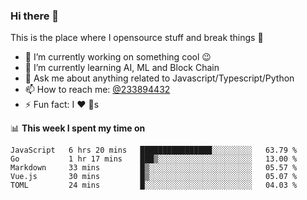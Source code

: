 ### Hi there 👋

<!--
**a233894432/a233894432** is a ✨ _special_ ✨ repository because its `README.md` (this file) appears on your GitHub profile.

Here are some ideas to get you started:

- 🔭 I’m currently working on ...
- 🌱 I’m currently learning ...
- 👯 I’m looking to collaborate on ...
- 🤔 I’m looking for help with ...
- 💬 Ask me about ...
- 📫 How to reach me: ...
- 😄 Pronouns: ...
- ⚡ Fun fact: ...
-->
 
 
This is the place where I opensource stuff and break things :rofl:

- 🔭 I’m currently working on something cool :wink:
- 🌱 I’m currently learning AI, ML and Block Chain
- 💬 Ask me about anything related to Javascript/Typescript/Python
- 📫 How to reach me: [@233894432](https://twitter.com/233894432)
- ⚡ Fun fact: I :heart: :dog:s

📊 **This week I spent my time on**
<!--START_SECTION:waka-->
```text
JavaScript   6 hrs 20 mins   ████████████████░░░░░░░░░   63.79 % 
Go           1 hr 17 mins    ███▒░░░░░░░░░░░░░░░░░░░░░   13.00 % 
Markdown     33 mins         █▒░░░░░░░░░░░░░░░░░░░░░░░   05.57 % 
Vue.js       30 mins         █▒░░░░░░░░░░░░░░░░░░░░░░░   05.07 % 
TOML         24 mins         █░░░░░░░░░░░░░░░░░░░░░░░░   04.03 % 
```
<!--END_SECTION:waka-->
